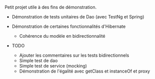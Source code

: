 Petit projet utile à des fins de démonstration.

* Démonstration de tests unitaires de Dao (avec TestNg et Spring)

* Démonstration de certaines fonctionnalités d'Hibernate
	+ Cohérence du modèle en bidirectionnalité

* TODO
	+ Ajouter les commentaires sur les tests bidirectionnels
	+ Simple test de dao
	+ Simple test de service (mocking)
	+ Démonstration de l'égalité avec getClass et instanceOf et proxy